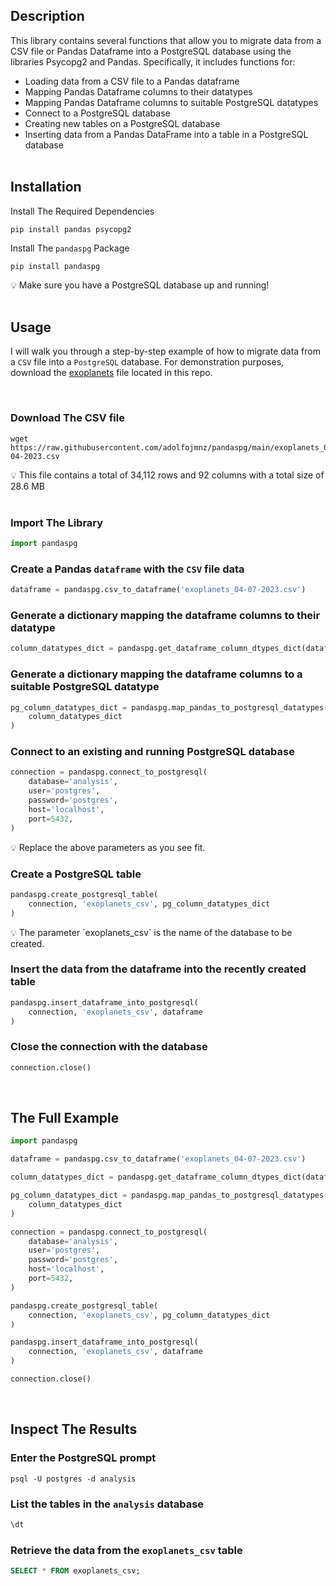 ## Description

This library contains several functions that allow you to migrate data from a CSV file or Pandas Dataframe into a PostgreSQL database using the libraries Psycopg2 and Pandas. Specifically, it includes functions for:

- Loading data from a CSV file to a Pandas dataframe
- Mapping Pandas Dataframe columns to their datatypes
- Mapping Pandas Dataframe columns to suitable PostgreSQL datatypes
- Connect to a PostgreSQL database
- Creating new tables on a PostgreSQL database
- Inserting data from a Pandas DataFrame into a table in a PostgreSQL database
<br> <br>


## Installation

Install The Required Dependencies

```console
pip install pandas psycopg2
```

Install The `pandaspg` Package

```console
pip install pandaspg
```

<aside> 💡 Make sure you have a PostgreSQL database up and running! </aside>
<br>


## Usage

I will walk you through a step-by-step example of how to migrate data from a `CSV` file into a `PostgreSQL` database.
For demonstration purposes, download the [exoplanets](./exoplanets_07-04-2023.csv) file located in this repo.

<br>


### Download The CSV file

```console
wget https://raw.githubusercontent.com/adolfojmnz/pandaspg/main/exoplanets_07-04-2023.csv
```

<aside> 💡 This file contains a total of 34,112 rows and 92 columns with a total size of 28.6 MB </aside>
<br>

### Import The Library

```python
import pandaspg
```

### Create a Pandas `dataframe` with the `CSV` file data

```python
dataframe = pandaspg.csv_to_dataframe('exoplanets_04-07-2023.csv')
```

### Generate a dictionary mapping the dataframe columns to their datatype

```python
column_datatypes_dict = pandaspg.get_dataframe_column_dtypes_dict(dataframe)
```

### Generate a dictionary mapping the dataframe columns to a suitable PostgreSQL datatype

```python
pg_column_datatypes_dict = pandaspg.map_pandas_to_postgresql_datatypes(
    column_datatypes_dict
)
```

### Connect to an existing and running PostgreSQL database

```python
connection = pandaspg.connect_to_postgresql(
    database='analysis',
    user='postgres',
    password='postgres',
    host='localhost',
    port=5432,
)
```

<aside> 💡 Replace the above parameters as you see fit. </aside>


### Create a PostgreSQL table

```python
pandaspg.create_postgresql_table(
    connection, 'exoplanets_csv', pg_column_datatypes_dict
)
```

<aside> 💡 The parameter `exoplanets_csv` is the name of the database to be created. </aside>

### Insert the data from the dataframe into the recently created table

```python
pandaspg.insert_dataframe_into_postgresql(
    connection, 'exoplanets_csv', dataframe
)
```

### Close the connection with the database

```python
connection.close()
```
<br>

## The Full Example

```python
import pandaspg

dataframe = pandaspg.csv_to_dataframe('exoplanets_04-07-2023.csv')

column_datatypes_dict = pandaspg.get_dataframe_column_dtypes_dict(dataframe)

pg_column_datatypes_dict = pandaspg.map_pandas_to_postgresql_datatypes(
    column_datatypes_dict
)

connection = pandaspg.connect_to_postgresql(
    database='analysis',
    user='postgres',
    password='postgres',
    host='localhost',
    port=5432,
)

pandaspg.create_postgresql_table(
    connection, 'exoplanets_csv', pg_column_datatypes_dict
)

pandaspg.insert_dataframe_into_postgresql(
    connection, 'exoplanets_csv', dataframe
)

connection.close()
```
<br>

## Inspect The Results

### Enter the PostgreSQL prompt

```cosnole
psql -U postgres -d analysis
```

### List the tables in the `analysis` database

```sql
\dt
```

### Retrieve the data from the `exoplanets_csv` table

```sql
SELECT * FROM exoplanets_csv;
```